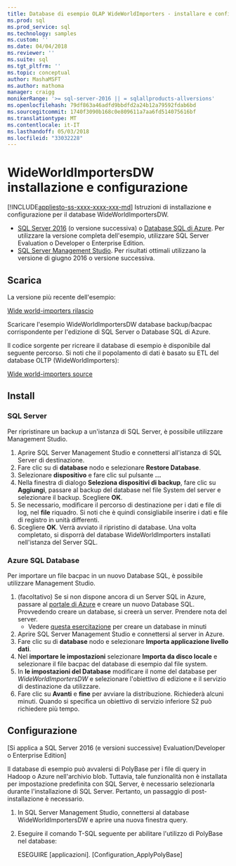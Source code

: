 ```yaml
---
title: Database di esempio OLAP WideWorldImporters - installare e configurare - SQL | Documenti Microsoft
ms.prod: sql
ms.prod_service: sql
ms.technology: samples
ms.custom: ''
ms.date: 04/04/2018
ms.reviewer: ''
ms.suite: sql
ms.tgt_pltfrm: ''
ms.topic: conceptual
author: MashaMSFT
ms.author: mathoma
manager: craigg
monikerRange: '>= sql-server-2016 || = sqlallproducts-allversions'
ms.openlocfilehash: 79df863a46adfd9bbdfd2a24b12a79592fdab6bd
ms.sourcegitcommit: 1740f3090b168c0e809611a7aa6fd514075616bf
ms.translationtype: MT
ms.contentlocale: it-IT
ms.lasthandoff: 05/03/2018
ms.locfileid: "33032228"
---
```

# <a name="wideworldimportersdw-installation-and-configuration"></a>WideWorldImportersDW installazione e configurazione
[!INCLUDE[appliesto-ss-xxxx-xxxx-xxx-md](../includes/appliesto-ss-xxxx-xxxx-xxx-md.md)]
Istruzioni di installazione e configurazione per il database WideWorldImportersDW.

- [SQL Server 2016](https://www.microsoft.com/evalcenter/evaluate-sql-server-2016) (o versione successiva) o [Database SQL di Azure](https://azure.microsoft.com/services/sql-database/). Per utilizzare la versione completa dell'esempio, utilizzare SQL Server Evaluation o Developer o Enterprise Edition.
- [SQL Server Management Studio](../ssms/download-sql-server-management-studio-ssms.md). Per risultati ottimali utilizzano la versione di giugno 2016 o versione successiva.

## <a name="download"></a>Scarica

La versione più recente dell'esempio:

[Wide world-importers rilascio](http://go.microsoft.com/fwlink/?LinkID=800630)

Scaricare l'esempio WideWorldImportersDW database backup/bacpac corrispondente per l'edizione di SQL Server o Database SQL di Azure.

Il codice sorgente per ricreare il database di esempio è disponibile dal seguente percorso. Si noti che il popolamento di dati è basato su ETL del database OLTP (WideWorldImporters):

[Wide world-importers source](https://github.com/Microsoft/sql-server-samples/tree/master/samples/databases/wide-world-importers/wwi-dw-database-scripts)

## <a name="install"></a>Install


### <a name="sql-server"></a>SQL Server

Per ripristinare un backup a un'istanza di SQL Server, è possibile utilizzare Management Studio.

1. Aprire SQL Server Management Studio e connettersi all'istanza di SQL Server di destinazione.
2. Fare clic su di **database** nodo e selezionare **Restore Database**.
3. Selezionare **dispositivo** e fare clic sul pulsante **...**
4. Nella finestra di dialogo **Seleziona dispositivi di backup**, fare clic su **Aggiungi**, passare al backup del database nel file System del server e selezionare il backup. Scegliere **OK**.
5. Se necessario, modificare il percorso di destinazione per i dati e file di log, nel **file** riquadro. Si noti che è quindi consigliabile inserire i dati e file di registro in unità differenti.
6. Scegliere **OK**. Verrà avviato il ripristino di database. Una volta completato, si disporrà del database WideWorldImporters installati nell'istanza del Server SQL.

### <a name="azure-sql-database"></a>Azure SQL Database

Per importare un file bacpac in un nuovo Database SQL, è possibile utilizzare Management Studio.

1. (facoltativo) Se si non dispone ancora di un Server SQL in Azure, passare al [portale di Azure](https://portal.azure.com/) e creare un nuovo Database SQL. Provvedendo creare un database, si creerà un server. Prendere nota del server.
   - Vedere [questa esercitazione](https://azure.microsoft.com/documentation/articles/sql-database-get-started/) per creare un database in minuti
2. Aprire SQL Server Management Studio e connettersi al server in Azure.
3. Fare clic su di **database** nodo e selezionare **Importa applicazione livello dati**.
4. Nel **importare le impostazioni** selezionare **Importa da disco locale** e selezionare il file bacpac del database di esempio dal file system.
5. In **le impostazioni del Database** modificare il nome del database per *WideWorldImportersDW* e selezionare l'obiettivo di edizione e il servizio di destinazione da utilizzare.
6. Fare clic su **Avanti** e **fine** per avviare la distribuzione. Richiederà alcuni minuti. Quando si specifica un obiettivo di servizio inferiore S2 può richiedere più tempo.

## <a name="configuration"></a>Configurazione

[Si applica a SQL Server 2016 (e versioni successive) Evaluation/Developer o Enterprise Edition]

Il database di esempio può avvalersi di PolyBase per i file di query in Hadoop o Azure nell'archivio blob. Tuttavia, tale funzionalità non è installata per impostazione predefinita con SQL Server, è necessario selezionarla durante l'installazione di SQL Server. Pertanto, un passaggio di post-installazione è necessario.

1. In SQL Server Management Studio, connettersi al database WideWorldImportersDW e aprire una nuova finestra query.
2. Eseguire il comando T-SQL seguente per abilitare l'utilizzo di PolyBase nel database:

   ESEGUIRE [applicazioni]. [Configuration_ApplyPolyBase]

